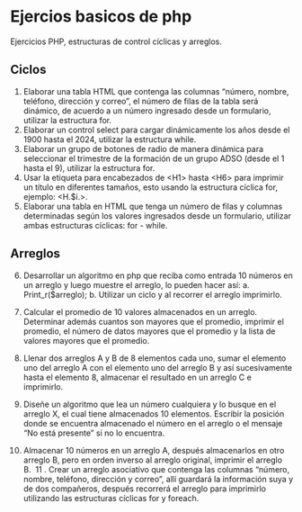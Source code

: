 # Ejercios basicos de php
Ejercicios PHP, estructuras de control cíclicas y arreglos.

## Ciclos
1. Elaborar una tabla HTML que contenga las columnas “número, nombre,
teléfono, dirección y correo”, el número de filas de la tabla será dinámico,
de acuerdo a un número ingresado desde un formulario, utilizar la
estructura for.
2. Elaborar un control select para cargar dinámicamente los años desde el
1900 hasta el 2024, utilizar la estructura while.
3. Elaborar un grupo de botones de radio de manera dinámica para
seleccionar el trimestre de la formación de un grupo ADSO (desde el 1
hasta el 9), utilizar la estructura for.
4. Usar la etiqueta para encabezados de &lt;H1&gt; hasta &lt;H6&gt; para imprimir un
título en diferentes tamaños, esto usando la estructura cíclica for, ejemplo:
&lt;H.$i.&gt;.
5. Elaborar una tabla en HTML que tenga un número de filas y columnas
determinadas según los valores ingresados desde un formulario, utilizar
ambas estructuras cíclicas: for - while.

## Arreglos
6. Desarrollar un algoritmo en php que reciba como entrada 10 números en un
arreglo y luego muestre el arreglo, lo pueden hacer así:
a. Print_r($arreglo);
b. Utilizar un ciclo y al recorrer el arreglo imprimirlo.
7. Calcular el promedio de 10 valores almacenados en un arreglo. Determinar
además cuantos son mayores que el promedio, imprimir el promedio, el
número de datos mayores que el promedio y la lista de valores mayores
que el promedio. 
8. Llenar dos arreglos A y B de 8 elementos cada uno, sumar el elemento uno
del arreglo A con el elemento uno del arreglo B y así sucesivamente hasta
el elemento 8, almacenar el resultado en un arreglo C e imprimirlo. 

9. Diseñe un algoritmo que lea un número cualquiera y lo busque en el arreglo
X, el cual tiene almacenados 10 elementos. Escribir la posición donde se
encuentra almacenado el número en el arreglo o el mensaje “No está
presente” si no lo encuentra. 
10. Almacenar 10 números en un arreglo A, después almacenarlos en otro
arreglo B, pero en orden inverso al arreglo original, imprimir el arreglo B. 
11
. Crear un arreglo asociativo que contenga las columnas “número, nombre,
teléfono, dirección y correo”, allí guardará la información suya y de dos
compañeros, después recorrerá el arreglo para imprimirlo utilizando las
estructuras cíclicas for y foreach.
